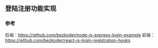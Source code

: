 ## 登陆注册功能实现

### 参考

后端：https://github.com/bezkoder/node-js-express-login-example
前端：https://github.com/bezkoder/react-js-login-registration-hooks
